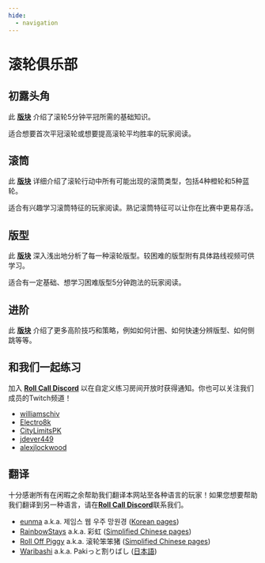 ```yaml
---
hide:
  - navigation
---
```


# 滚轮俱乐部

## 初露头角

此 [**版块**](getting-started/index.md) 介绍了滚轮5分钟平冠所需的基础知识。

适合想要首次平冠滚轮或想要提高滚轮平均胜率的玩家阅读。

## 滚筒

此 [**版块**](rolls/index.md) 详细介绍了滚轮行动中所有可能出现的滚筒类型，包括4种橙轮和5种蓝轮。

适合有兴趣学习滚筒特征的玩家阅读。熟记滚筒特征可以让你在比赛中更易存活。

## 版型

此 [**版块**](variations/index.md) 深入浅出地分析了每一种滚轮版型。较困难的版型附有具体路线视频可供学习。

适合有一定基础、想学习困难版型5分钟跑法的玩家阅读。

## 进阶

此 [**版块**](advanced/index.md) 介绍了更多高阶技巧和策略，例如如何计圈、如何快速分辨版型、如何侧跳等等。

## 和我们一起练习

加入 [**Roll Call Discord**][RollCallDiscord] 以在自定义练习房间开放时获得通知。你也可以关注我们成员的Twitch频道！

* [williamschiv](https://www.twitch.tv/williamschiv)
* [Electro8k](https://www.youtube.com/@Electro8k)
* [CityLimitsPK](https://www.twitch.tv/citylimitspk)
* [jdever449](https://www.twitch.tv/jdever449)
* [alexjlockwood](https://www.twitch.tv/alexjlockwood)

## 翻译

十分感谢所有在闲暇之余帮助我们翻译本网站至各种语言的玩家！如果您想要帮助我们翻译到另一种语言，请在[**Roll Call Discord**][RollCallDiscord]联系我们。

* [eunma](https://github.com/qutrits) a.k.a. 제임스 웹 우주 망원경 ([Korean pages](/ko))
* [RainbowStays](https://twitter.com/RainbowStays) a.k.a. 彩虹 ([Simplified Chinese pages](/zh))
* [Roll Off Piggy](https://space.bilibili.com/476949409) a.k.a. 滚轮笨笨猪 ([Simplified Chinese pages](/zh))
* [Waribashi](https://twitter.com/Paki_waribashi) a.k.a. Pakiっと割りばし ([日本語](/ja))

[RollCallDiscord]: <https://discord.gg/xf9D89Hfxa> "Roll Call Discord"
